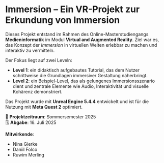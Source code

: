 # Immersion – Ein VR-Projekt zur Erkundung von Immersion

Dieses Projekt entstand im Rahmen des Online-Masterstudiengangs **Medieninformatik** im Modul **Virtual and Augmented Reality**. Ziel war es, das Konzept der *Immersion* in virtuellen Welten erlebbar zu machen und interaktiv zu vermitteln.

Der Fokus liegt auf zwei Leveln:
- **Level 1**: ein didaktisch aufgebautes Tutorial, das dem Nutzer schrittweise die Grundlagen immersiver Gestaltung näherbringt.
- **Level 2**: ein Beispiel-Level, das als gelungenes Immersionsszenario dient und zentrale Elemente wie Audio, Interaktivität und visuelle Kohärenz demonstriert.

Das Projekt wurde mit **Unreal Engine 5.4.4** entwickelt und ist für die Nutzung mit **Meta Quest 2** optimiert.

📅 **Projektzeitraum**: Sommersemester 2025  
🗓️ **Abgabe**: 16. Juli 2025

**Mitwirkende**: 
- Nina Gierke
- Daniil Folco
- Ruwim Merling

